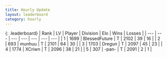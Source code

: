 ```yaml
---
title: Hourly Update
layout: leaderboard
category: hourly
---
```


{: .leaderboard}
| Rank | LV | Player | Division | Elo | Wins | Losses |
| --- | --- | --- | --- | --- | --- | --- |
| <span data-change="0">1</span> | 1699 | <span title="ID: 692745">BlessedFuture</span> | T | <span data-change="0">2102</span> | <span data-change="0">39</span> | <span data-change="0">16</span> |
| <span data-change="0">2</span> | 693 | <span title="ID: 207149">munhuu</span> | T | <span data-change="0">2101</span> | <span data-change="0">64</span> | <span data-change="0">30</span> |
| <span data-change="4">3</span> | 1703 | <span title="ID: 337810">Dregun</span> | T | <span data-change="25">2097</span> | <span data-change="4">45</span> | <span data-change="0">23</span> |
| <span data-change="-1">4</span> | 1774 | <span title="ID: 448883">XCriwn</span> | T | <span data-change="0">2096</span> | <span data-change="0">38</span> | <span data-change="0">21</span> |
| <span data-change="-1">5</span> | 307 | <span title="ID: 719486">-pan-</span> | T | <span data-change="0">2091</span> | <span data-change="0">2</span> | <span data-change="0">1</span> |